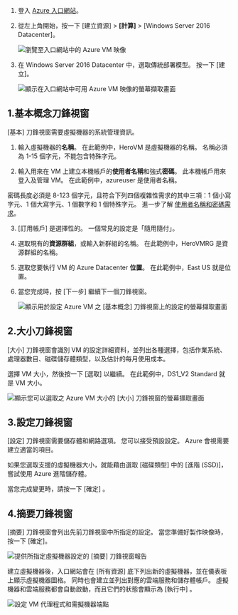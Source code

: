 1. 登入 [Azure 入口網站](https://portal.azure.com)。

2. 從左上角開始，按一下 [建立資源] > **[計算]** > [Windows Server 2016 Datacenter]。

    ![瀏覽至入口網站中的 Azure VM 映像](./media/virtual-machines-common-portal-create-fqdn/marketplace-new.png)

3. 在 Windows Server 2016 Datacenter 中，選取傳統部署模型。 按一下 [建立]。

    ![顯示在入口網站中可用 Azure VM 映像的螢幕擷取畫面](./media/virtual-machines-common-portal-create-fqdn/deployment-classic-model.png)

## <a name="1-basics-blade"></a>1.基本概念刀鋒視窗

[基本] 刀鋒視窗需要虛擬機器的系統管理資訊。

1. 輸入虛擬機器的**名稱**。 在此範例中，HeroVM 是虛擬機器的名稱。 名稱必須為 1-15 個字元，不能包含特殊字元。

2. 輸入用來在 VM 上建立本機帳戶的**使用者名稱**和強式**密碼**。 此本機帳戶用來登入及管理 VM。 在此範例中，azureuser 是使用者名稱。

 密碼長度必須是 8-123 個字元，且符合下列四個複雜性需求的其中三項：1 個小寫字元、1 個大寫字元、1 個數字和 1 個特殊字元。 進一步了解 [使用者名稱和密碼需求](../articles/virtual-machines/windows/faq.md)。

3. [訂用帳戶] 是選擇性的。 一個常見的設定是「隨用隨付」。

4. 選取現有的**資源群組**，或輸入新群組的名稱。 在此範例中，HeroVMRG 是資源群組的名稱。

5. 選取您要執行 VM 的 Azure Datacenter **位置**。 在此範例中，East US 就是位置。

6. 當您完成時，按 [下一步] 繼續下一個刀鋒視窗。

    ![顯示用於設定 Azure VM 之 [基本概念] 刀鋒視窗上的設定的螢幕擷取畫面](./media/virtual-machines-common-portal-create-fqdn/basics-blade-classic.png)

## <a name="2-size-blade"></a>2.大小刀鋒視窗

[大小] 刀鋒視窗會識別 VM 的設定詳細資料，並列出各種選擇，包括作業系統、處理器數目、磁碟儲存體類型，以及估計的每月使用成本。  

選擇 VM 大小，然後按一下 [選取] 以繼續。 在此範例中，DS1\_V2 Standard 就是 VM 大小。

  ![顯示您可以選取之 Azure VM 大小的 [大小] 刀鋒視窗的螢幕擷取畫面](./media/virtual-machines-common-portal-create-fqdn/vm-size-classic.png)


## <a name="3-settings-blade"></a>3.設定刀鋒視窗

[設定] 刀鋒視窗需要儲存體和網路選項。 您可以接受預設設定。 Azure 會視需要建立適當的項目。

如果您選取支援的虛擬機器大小，就能藉由選取 [磁碟類型] 中的 [進階 (SSD)]，嘗試使用 Azure 進階儲存體。

當您完成變更時，請按一下 [確定] 。

## <a name="4-summary-blade"></a>4.摘要刀鋒視窗

[摘要] 刀鋒視窗會列出先前刀鋒視窗中所指定的設定。 當您準備好製作映像時，按一下 [確定]。

 ![提供所指定虛擬機器設定的 [摘要] 刀鋒視窗報告](./media/virtual-machines-common-portal-create-fqdn/summary-blade-classic.png)

建立虛擬機器後，入口網站會在 [所有資源] 底下列出新的虛擬機器，並在儀表板上顯示虛擬機器圖格。 同時也會建立並列出對應的雲端服務和儲存體帳戶。 虛擬機器和雲端服務都會自動啟動，而且它們的狀態會顯示為 [執行中] 。

 ![設定 VM 代理程式和需擬機器端點](./media/virtual-machines-common-portal-create-fqdn/portal-with-new-vm.png)
